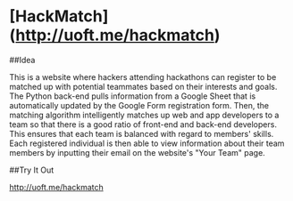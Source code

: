 # [HackMatch] (http://uoft.me/hackmatch)
##Idea

This is a website where hackers attending hackathons can register to be matched up with potential teammates based on their interests and goals. The Python back-end pulls information from a Google Sheet that is automatically updated by the Google Form registration form. Then, the matching algorithm intelligently matches up web and app developers to a team so that there is a good ratio of front-end and back-end developers. This ensures that each team is balanced with regard to members' skills. Each registered individual is then able to view information about their team members by inputting their email on the website's "Your Team" page.

##Try It Out

http://uoft.me/hackmatch
